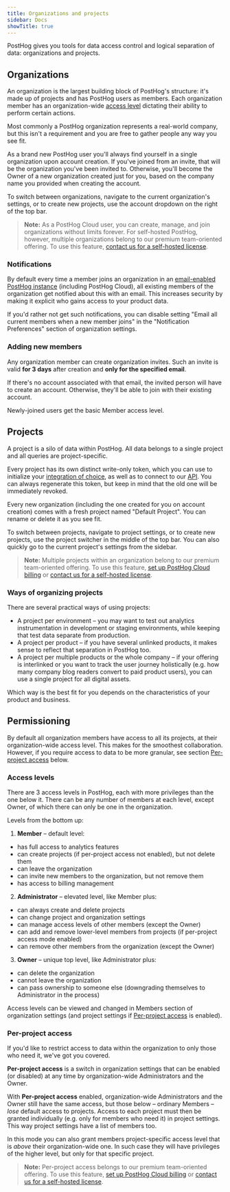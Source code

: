 ```yaml
---
title: Organizations and projects
sidebar: Docs
showTitle: true
---
```


PostHog gives you tools for data access control and logical separation of data: organizations and projects.

## Organizations

An organization is the largest building block of PostHog's structure: it's made up of projects and has PostHog users as members. 
Each organization member has an organization-wide [access level](#access-levels) dictating their ability to perform certain actions.

Most commonly a PostHog organization represents a real-world company, but this isn't a requirement and you are free to gather people any way you see fit.

As a brand new PostHog user you'll always find yourself in a single organization upon account creation.
If you've joined from an invite, that will be the organization you've been invited to.
Otherwise, you'll become the Owner of a new organization created just for you, based on the company name you provided when creating the account.

To switch between organizations, navigate to the current organization's settings, or to create new projects, use the account dropdown on the right of the top bar.

> **Note:** As a PostHog Cloud user, you can create, manage, and join organizations without limits forever. For self-hosted PostHog, however, multiple organizations belong to our premium team-oriented offering. To use this feature, [contact us for a self-hosted license](/pricing).

### Notifications

By default every time a member joins an organization in an [email-enabled PostHog instance](/docs/self-host/configure/email) (including PostHog Cloud), all existing members of the organization get notified about this with an email. This increases security by making it explicit who gains access to your product data.

If you'd rather not get such notifications, you can disable setting "Email all current members when a new member joins" in the "Notification Preferences" section of organization settings.

### Adding new members

Any organization member can create organization invites. Such an invite is valid **for 3 days** after creation and **only for the specified email**.

If there's no account associated with that email, the invited person will have to create an account. Otherwise, they'll be able to join with their existing account.

Newly-joined users get the basic Member access level.

## Projects

A project is a silo of data within PostHog. All data belongs to a single project and all queries are project-specific.

Every project has its own distinct write-only token, which you can use to initialize your [integration of choice](/docs/integrate), as well as to connect to our [API](/docs/api). You can always regenerate this token, but keep in mind that the old one will be immediately revoked.

Every new organization (including the one created for you on account creation) comes with a fresh project named "Default Project". You can rename or delete it as you see fit.

To switch between projects, navigate to project settings, or to create new projects, use the project switcher in the middle of the top bar. You can also quickly go to the current project's settings from the sidebar.

> **Note:** Multiple projects within an organization belong to our premium team-oriented offering. To use this feature, [set up PostHog Cloud billing](https://app.posthog.com/organization/billing) or [contact us for a self-hosted license](/pricing).

### Ways of organizing projects

There are several practical ways of using projects:

- A project per environment – you may want to test out analytics instrumentation in development or staging environments, while keeping that test data separate from production.
- A project per product – if you have several unlinked products, it makes sense to reflect that separation in PostHog too.
- A project per multiple products or the whole company – if your offering is interlinked or you want to track the user journey holistically (e.g. how many company blog readers convert to paid product users), you can use a single project for all digital assets.

Which way is the best fit for you depends on the characteristics of your product and business.

## Permissioning

By default all organization members have access to all its projects, at their organization-wide access level.
This makes for the smoothest collaboration. However, if you require access to data to be more granular, see section [Per-project access](#per-project-access) below.

### Access levels

There are 3 access levels in PostHog, each with more privileges than the one below it. There can be any number of members at each level, except Owner, of which there can only be one in the organization.

Levels from the bottom up:

1. **Member** – default level:
  - has full access to analytics features
  - can create projects (if per-project access not enabled), but not delete them 
  - can leave the organization
  - can invite new members to the organization, but not remove them
  - has access to billing management

2. **Administrator** – elevated level, like Member plus:
  - can always create and delete projects
  - can change project and organization settings
  - can manage access levels of other members (except the Owner)
  - can add and remove lower-level members from projects (if per-project access mode enabled)
  - can remove other members from the organization (except the Owner)

3. **Owner** – unique top level, like Administrator plus:
  - can delete the organization
  - cannot leave the organization
  - can pass ownership to someone else (downgrading themselves to Administrator in the process)

Access levels can be viewed and changed in Members section of organization settings (and project settings if [Per-project access](#per-project-access) is enabled).

### Per-project access

If you'd like to restrict access to data within the organization to only those who need it, we've got you covered.

**Per-project access** is a switch in organization settings that can be enabled (or disabled) at any time by organization-wide Administrators and the Owner.

With **Per-project access** enabled, organization-wide Administrators and the Owner still have the same access, but those below – ordinary Members – _lose_ default access to projects.
Access to each project must then be granted individually (e.g. only for members who need it) in project settings. This way project settings have a list of members too.

In this mode you can also grant members project-specific access level that is _above_ their organization-wide one. In such case they will have privileges of the higher level, but only for that specific project.

> **Note:** Per-project access belongs to our premium team-oriented offering. To use this feature, [set up PostHog Cloud billing](https://app.posthog.com/organization/billing) or [contact us for a self-hosted license](/pricing).
